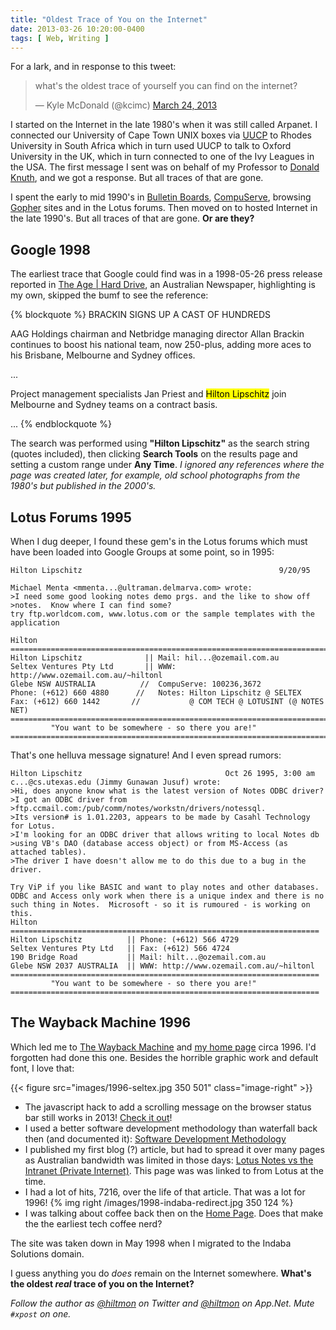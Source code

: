 ```yaml
---
title: "Oldest Trace of You on the Internet"
date: 2013-03-26 10:20:00-0400
tags: [ Web, Writing ]
---
```


For a lark, and in response to this tweet:

<blockquote class="twitter-tweet"><p>what's the oldest trace of yourself you can find on the internet?</p>&mdash; Kyle McDonald (@kcimc) <a href="https://twitter.com/kcimc/status/315851225339949056">March 24, 2013</a></blockquote>
<script async src="//platform.twitter.com/widgets.js" charset="utf-8"></script>

I started on the Internet in the late 1980's when it was still called Arpanet. I connected our University of Cape Town UNIX boxes via [UUCP][wikipedia] to Rhodes University in South Africa which in turn used UUCP to talk to Oxford University in the UK, which in turn connected to one of the Ivy Leagues in the USA. The first message I sent was on behalf of my Professor to [Donald Knuth][wikipedia 2], and we got a response. But all traces of that are gone.

I spent the early to mid 1990's in [Bulletin Boards][wikipedia 3], [CompuServe][wikipedia 4], browsing [Gopher][wikipedia 5] sites and in the Lotus forums. Then moved on to hosted Internet in the late 1990's. But all traces of that are gone. **Or are they?**

## Google 1998

The earliest trace that Google could find was in a 1998-05-26 press release reported in [The Age | Hard Drive][internetprovidersqld], an Australian Newspaper, <span class="light">highlighting is my own, skipped the bumf to see the reference</span>:

{% blockquote %}
BRACKIN SIGNS UP A CAST OF HUNDREDS

AAG Holdings chairman and Netbridge managing director Allan Brackin continues to boost his national team, now 250-plus, adding more aces to his Brisbane, Melbourne and Sydney offices.

...

Project management specialists Jan Priest and <mark>Hilton Lipschitz</mark> join Melbourne and Sydney teams on a contract basis.

...
{% endblockquote %}

The search was performed using **"Hilton Lipschitz"** as the search string (quotes included), then clicking **Search Tools** on the results page and setting a custom range under **Any Time**. *I ignored any references where the page was created later, for example, old school photographs from the 1980's but published in the 2000's.*

## Lotus Forums 1995

When I dug deeper, I found these gem's in the Lotus forums which must have been loaded into Google Groups at some point, so in 1995:

```
Hilton Lipschitz 											9/20/95

Michael Menta <mmenta...@ultraman.delmarva.com> wrote:
>I need some good looking notes demo prgs. and the like to show off
>notes.  Know where I can find some?
try ftp.worldcom.com, www.lotus.com or the sample templates with the
application

Hilton
=============================================================================
Hilton Lipschitz              || Mail: hil...@ozemail.com.au
Seltex Ventures Pty Ltd       || WWW: http://www.ozemail.com.au/~hiltonl
Glebe NSW AUSTRALIA          //  CompuServe: 100236,3672
Phone: (+612) 660 4880      //   Notes: Hilton Lipschitz @ SELTEX
Fax: (+612) 660 1442       //           @ COM TECH @ LOTUSINT (@ NOTES NET)
=============================================================================
         "You want to be somewhere - so there you are!"
=============================================================================
```

 <span class="light">That's one helluva message signature!</span> And I even spread rumors:

```		
Hilton Lipschitz  								Oct 26 1995, 3:00 am
c...@cs.utexas.edu (Jimmy Gunawan Jusuf) wrote: 
>Hi, does anyone know what is the latest version of Notes ODBC driver? 
>I got an ODBC driver from 
>ftp.ccmail.com:/pub/comm/notes/workstn/drivers/notessql. 
>Its version# is 1.01.2203, appears to be made by Casahl Technology for Lotus. 
>I'm looking for an ODBC driver that allows writing to local Notes db 
>using VB's DAO (database access object) or from MS-Access (as attached tables). 
>The driver I have doesn't allow me to do this due to a bug in the driver. 

Try ViP if you like BASIC and want to play notes and other databases. 
ODBC and Access only work when there is a unique index and there is no 
such thing in Notes.  Microsoft - so it is rumoured - is working on 
this. 
Hilton 
===================================================================== 
Hilton Lipschitz          || Phone: (+612) 566 4729 
Seltex Ventures Pty Ltd   || Fax: (+612) 566 4724 
190 Bridge Road           || Mail: hilt...@ozemail.com.au 
Glebe NSW 2037 AUSTRALIA  || WWW: http://www.ozemail.com.au/~hiltonl 
===================================================================== 
         "You want to be somewhere - so there you are!" 
===================================================================== 
```

## The Wayback Machine 1996

Which led me to [The Wayback Machine](http://archive.org/web/web.php) and [my home page](http://web.archive.org/web/19961226071414/http://www.ozemail.com.au/~hiltonl/index.html) circa 1996. I'd forgotten had done this one. Besides the horrible graphic work and default font, I love that:

{{< figure src="images/1996-seltex.jpg 350 501" class="image-right" >}}

* The javascript hack to add a scrolling message on the browser status bar still works in 2013! [Check it out](http://web.archive.org/web/19961226071414/http://www.ozemail.com.au/~hiltonl/index.html)!
* I used a better software development methodology than waterfall back then (and documented it): [Software Development Methodology](http://web.archive.org/web/19961222092338/http://www.ozemail.com.au/~hiltonl/softdevm/index.htm)
* I published my first blog <span class="light">(?)</span> article, but had to spread it over many pages as Australian bandwidth was limited in those days: [Lotus Notes vs the Intranet (Private Internet)](http://web.archive.org/web/19961222092129/http://www.ozemail.com.au/~hiltonl/notevnet.htm). This page was was linked to from Lotus at the time.
* I had a lot of hits, 7216, over the life of that article. That was a lot for 1996!
{% img right  /images/1998-indaba-redirect.jpg 350 124 %}
* I was talking about coffee back then on the [Home Page](http://web.archive.org/web/19961226071414/http://www.ozemail.com.au/~hiltonl/index.html). Does that make the the earliest tech coffee nerd?

The site was taken down in May 1998 when I migrated to the Indaba Solutions domain.

I guess anything you do *does* remain on the Internet somewhere.  **What's the oldest *real* trace of you on the Internet?**

*Follow the author as [@hiltmon][twitter] on Twitter and [@hiltmon][app] on App.Net. Mute `#xpost` on one.*

[app]: http://alpha.app.net/hiltmon
[internetprovidersqld]: http://www.internetprovidersqld.com.au/news/1998/5/26/hard-drive/
[twitter]: https://twitter.com/hiltmon
[wikipedia]: http://en.wikipedia.org/wiki/UUCP
[wikipedia 2]: http://en.wikipedia.org/wiki/Donald_Knuth
[wikipedia 3]: http://en.wikipedia.org/wiki/Bulletin_board_system
[wikipedia 4]: http://en.wikipedia.org/wiki/CompuServe
[wikipedia 5]: http://en.wikipedia.org/wiki/Gopher_(protocol)
